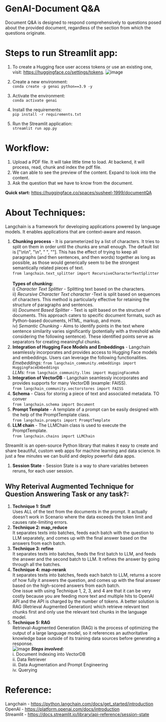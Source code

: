 # GenAI-Document Q&A
Document Q&A is designed to respond comprehensively to questions posed about the provided document, regardless of the section from which the questions originate.

# Steps to run Streamlit app:
1. To create a Hugging face user access tokens or use an existing one, visit: https://huggingface.co/settings/tokens.
![image](https://github.com/Susheel-1999/GenAI-DocumentQA/assets/63583210/5e58ac63-4fd8-4f81-9aef-bedc6d8c169d)

2. Create a new environment: <br>
```conda create -p genai python==3.9 -y```

3. Activate the environment: <br>
```conda activate genai```

4. Install the requirements: <br>
```pip install -r requirements.txt```

5. Run the Streamlit application: <br>
```streamlit run app.py```

# Workflow:
1. Upload a PDF file. It will take little time to load. At backend, it will process, read, chunk and index the pdf file.
2. We can able to see the preview of the content. Expand to look into the content.
3. Ask the question that we have to know from the document.

**Quick start:** https://huggingface.co/spaces/susheel-1999/documentQA

# About Techniques:
Langchain is a framework for developing applications powered by language models. It enables applications that are context-aware and reason.
1. **Chunking process** - It is parameterized by a list of characters. It tries to split on them in order until the chunks are small enough. The default list is ["\n\n", "\n", " ", ""]. This has the effect of trying to keep all paragraphs (and then sentences, and then words) together as long as possible, as those would generically seem to be the strongest semantically related pieces of text.<br>```from langchain.text_splitter import RecursiveCharacterTextSplitter```<br><br>
   **Types of chunking:**<br>
     i) _Character Text Splitter_ - Splitting text based on the characters. <br>
     ii) _Recursive Character Text character_ -Text is split based on sequences of characters. This method is particularly effective for retaining the structure of paragraphs and sentences.<br>
     iii) _Document Based Splitter_ - Text is split based on the structure of documents. This approach caters to specific document formats, such as Python-based documents, HTML, markup, and more.<br>
     iv) _Semantic Chunking_ - Aims to identify points in the text where sentence similarity varies significantly (potentially with a threshold while considering the following sentence). These identified points serve as separators for creating meaningful chunks.<br>
2. **Integration of Hugging Face Models and Embeddings** - Langchain seamlessly incorporates and provides access to Hugging Face models and embeddings. Users can leverage the following functionalities.
   <br>_Emebeddings:_  ```from langchain_community.embeddings import HuggingFaceEmbeddings```
   <br>_LLMs:_  ```from langchain_community.llms import HuggingFaceHub```
3. **Integration of VectorDB** - Langchain seamlessly incorporates and provides supports for many VectorDB (example: FAISS). <br> ```from langchain_community.vectorstores import FAISS```
4. **Schema** - Class for storing a piece of text and associated metadata. TO conver <br> ```from langchain.schema import Document```
5. **Prompt Template** - A template of a prompt can be easily designed with the help of the PromptTemplate class.<br> ```from langchain.prompts import PromptTemplate```
6. **LLM chain** - The LLMChain class is used to execute the PromptTemplate. <br> ```from langchain.chains import LLMChain```

Streamlit is an open-source Python library that makes it easy to create and share beautiful, custom web apps for machine learning and data science. In just a few minutes we can build and deploy powerful data apps. 
1. **Session State** - Session State is a way to share variables between reruns, for each user session.

## Why Reterival Augmented Technique for Question Answering Task or any task?:
1. **Technique 1: Stuff** <br> Uses ALL of the text from the documents in the prompt.  It actually doesn’t work in Scenario where the data exceeds the token limit and causes rate-limiting errors.
2. **Technique 2: map_reduce**<br> It separates texts into batches, feeds each batch with the question to LLM separately, and comes up with the final answer based on the answers from each batch.
3. **Technique 3: refine**<br> It separates texts into batches, feeds the first batch to LLM, and feeds the answer and the second batch to LLM. It refines the answer by going through all the batches.
4. **Technique 4: map-rerank**<br>  It separates texts into batches, feeds each batch to LLM, returns a score of how fully it answers the question, and comes up with the final answer based on the high-scored answers from each batch. <br> One issue with using Technique 1, 2, 3, and 4 are that it can be very costly because you are feeding more text and multiple hits to OpenAI API and the API is charged by the number of tokens. A better solution is RAG (Retrieval Augmented Generation) which retrieve relevant text chunks first and only use the relevant text chunks in the language model. 
5. **Technique 5: RAG**  <br> Retrieval-Augmented Generation (RAG) is the process of optimizing the output of a large language model, so it references an authoritative knowledge base outside of its training data sources before generating a response. <br>
![image](https://github.com/Susheel-1999/GenAI-DocumentQA/assets/63583210/a55e8fbb-6c75-4e8c-9104-df6f1e00f614)
_**Steps involved:**_ <br>
  i. Document Indexing into VectorDB <br>
  ii. Data Retriever <br>
  iii. Data Augmentation and Prompt Engineering <br>
  iv. Querying <br>

# Reference:
Langchain - https://python.langchain.com/docs/get_started/introduction  <br>
OpenAI - https://platform.openai.com/docs/introduction <br>
Streamlit - https://docs.streamlit.io/library/api-reference/session-state
